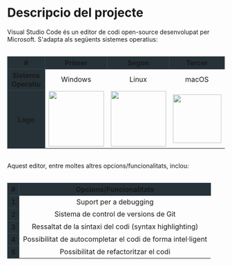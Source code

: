 <!-- TITLE: Descripcio del projecte -->
<!-- SUBTITLE: Explicació general del projecte -->

# Descripcio del projecte
<p>Visual Studio Code és un editor de codi open-source desenvolupat per Microsoft. S'adapta als següents sistemes operatius:</p>
<br/>
<table style="text-align:center; margin:auto;">
  <thead>
    <tr>
      <th style="background-color:#263238; border: 1px solid #37474f; " scope="col">#</th>
      <th style="background-color:#263238; border: 1px solid #37474f; "  scope="col">Primer</th>
			<th style="background-color:#263238; border: 1px solid #37474f; "  scope="col">Segon</th>
			<th style="background-color:#263238; border: 1px solid #37474f; "  scope="col">Tercer</th>
    </tr>
  </thead>
  <tbody>
    <tr>
      <th style="background-color:#263238; border: 1px solid #37474f; " scope="row">Sistema Operatiu</th>
      <td>Windows</td>
      <td>Linux</td>
      <td>macOS</td>
    </tr>
    <tr>
      <th style="background-color:#263238; border: 1px solid #37474f; vertical-align:middle" scope="row">Logo</th>
      <td style="vertical-align:middle;"><img style="width:8em;" src="http://assets.stickpng.com/thumbs/5a01b63d7ca233f48ba6278f.png"/></td>
      <td style="vertical-align:middle;"><img style="width:8em;" src="http://pngimg.com/uploads/linux/linux_PNG29.png"/></td>
      <td style="vertical-align:middle;"><img style="width:7em; " src="https://www.logolynx.com/images/logolynx/13/137fbbc45babc1c2df798ebbac18eca5.png"/></td>
    </tr>
  </tbody>
</table>
<br/>
<p> Aquest editor, entre moltes altres opcions/funcionalitats, inclou: </p>
<br/>
<table style="text-align:center; margin:auto;">
  <thead>
    <tr>
			<th style="background-color:#263238; border: 1px solid #37474f; " scope="col">#</th>
      <th style="background-color:#263238; border: 1px solid #37474f; " scope="col">Opcions/Funcionalitats</th>
    </tr>
  </thead>
  <tbody>
    <tr>
      <th style="background-color:#263238; border: 1px solid #37474f; " scope="row">1</th>
      <td>Suport per a debugging</td>
    </tr>
    <tr>
      <th style="background-color:#263238; border: 1px solid #37474f; vertical-align:middle" scope="row">2</th>
      <td>Sistema de control de versions de Git</td>
    </tr>
		 <tr>
      <th style="background-color:#263238; border: 1px solid #37474f; vertical-align:middle" scope="row">3</th>
      <td>Ressaltat de la sintaxi del codi (syntax highlighting)</td>
    </tr>
		 <tr>
      <th style="background-color:#263238; border: 1px solid #37474f; vertical-align:middle" scope="row">4</th>
      <td>Possibilitat de autocompletar el codi de forma intel·ligent</td>
    </tr>
		<tr>
      <th style="background-color:#263238; border: 1px solid #37474f; vertical-align:middle" scope="row">5</th>
      <td>Possibilitat de refactoritzar el codi</td>
    </tr>
  </tbody>
</table>
<br/>